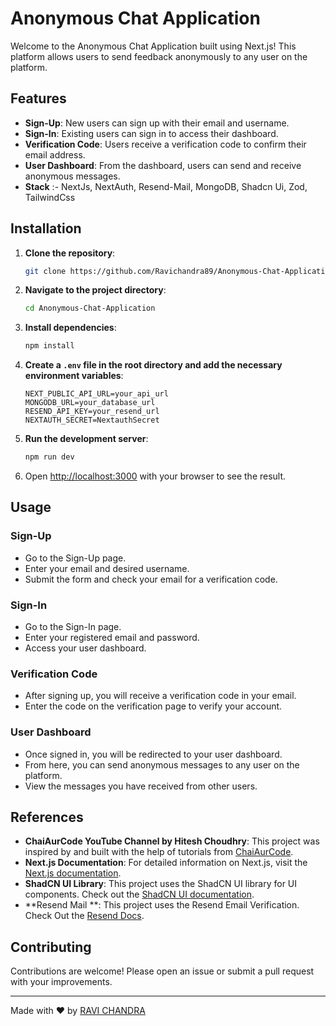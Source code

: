 # Anonymous Chat Application

Welcome to the Anonymous Chat Application built using Next.js! This platform allows users to send feedback anonymously to any user on the platform.

## Features

- **Sign-Up**: New users can sign up with their email and username.
- **Sign-In**: Existing users can sign in to access their dashboard.
- **Verification Code**: Users receive a verification code to confirm their email address.
- **User Dashboard**: From the dashboard, users can send and receive anonymous messages.
- **Stack** :- NextJs, NextAuth, Resend-Mail, MongoDB, Shadcn Ui, Zod, TailwindCss

## Installation

1. **Clone the repository**:
    ```sh
    git clone https://github.com/Ravichandra89/Anonymous-Chat-Application.git
    ```

2. **Navigate to the project directory**:
    ```sh
    cd Anonymous-Chat-Application
    ```

3. **Install dependencies**:
    ```sh
    npm install
    ```

4. **Create a `.env` file in the root directory and add the necessary environment variables**:
    ```env
    NEXT_PUBLIC_API_URL=your_api_url
    MONGODB_URL=your_database_url
    RESEND_API_KEY=your_resend_url
    NEXTAUTH_SECRET=NextauthSecret
    ```

5. **Run the development server**:
    ```sh
    npm run dev
    ```

6. Open [http://localhost:3000](http://localhost:3000) with your browser to see the result.

## Usage

### Sign-Up

- Go to the Sign-Up page.
- Enter your email and desired username.
- Submit the form and check your email for a verification code.

### Sign-In

- Go to the Sign-In page.
- Enter your registered email and password.
- Access your user dashboard.

### Verification Code

- After signing up, you will receive a verification code in your email.
- Enter the code on the verification page to verify your account.

### User Dashboard

- Once signed in, you will be redirected to your user dashboard.
- From here, you can send anonymous messages to any user on the platform.
- View the messages you have received from other users.

## References

- **ChaiAurCode YouTube Channel by Hitesh Choudhry**: This project was inspired by and built with the help of tutorials from [ChaiAurCode](https://www.youtube.com/c/HiteshChoudharydotcom).
- **Next.js Documentation**: For detailed information on Next.js, visit the [Next.js documentation](https://nextjs.org/docs).
- **ShadCN UI Library**: This project uses the ShadCN UI library for UI components. Check out the [ShadCN UI documentation](https://ui.shadcn.com/docs).
- **Resend Mail **: This project uses the Resend Email Verification. Check Out the [Resend Docs](https://resend.com/nextjs).

## Contributing
Contributions are welcome! Please open an issue or submit a pull request with your improvements.


---

Made with ❤️ by [RAVI CHANDRA](https://github.com/Ravichandra89)
